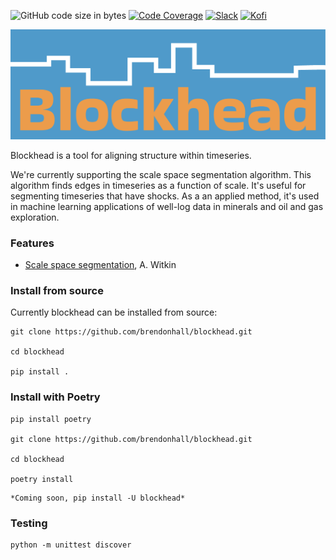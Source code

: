 ![GitHub code size in bytes](https://img.shields.io/github/languages/code-size/brendonhall/blockhead)
[![Code Coverage](https://img.shields.io/codecov/c/github/brendonhall/blockhead)](https://codecov.io/github/brendonhall/blockhead)
[![Slack](https://badgen.net/badge/icon/slack?icon=slack&label)](https://join.slack.com/invite_code)
[![Kofi](https://badgen.net/badge/icon/kofi?icon=kofi&label)](https://ko-fi.com/vapejordan)

![Alt text](blockhead/blockhead-logo.png?raw=true "Blockhead")


Blockhead is a tool for aligning structure within timeseries.

We're currently supporting the scale space segmentation algorithm. This algorithm 
finds edges in timeseries as a function of scale. It's useful for segmenting timeseries that
have shocks. As a an applied method, it's used in machine learning applications of well-log 
data in minerals and oil and gas exploration.

### Features
* [Scale space segmentation](https://www.ijcai.org/Proceedings/83-2/Papers/091.pdf), A. Witkin

### Install from source

Currently blockhead can be installed from source: 

```
git clone https://github.com/brendonhall/blockhead.git

cd blockhead

pip install .
```

### Install with Poetry

```
pip install poetry

git clone https://github.com/brendonhall/blockhead.git

cd blockhead

poetry install
```

```
*Coming soon, pip install -U blockhead*
```

### Testing 

```
python -m unittest discover
```

